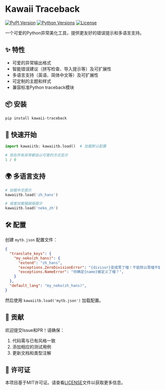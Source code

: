 # Kawaii Traceback

[![PyPI Version](https://img.shields.io/pypi/v/kawaii-traceback)](https://pypi.org/project/kawaii-traceback/)
[![Python Versions](https://img.shields.io/pypi/pyversions/kawaii-traceback)](https://pypi.org/project/kawaii-traceback/)
[![License](https://img.shields.io/pypi/l/kawaii-traceback)](https://opensource.org/licenses/MIT)

一个可爱的Python异常美化工具，提供更友好的错误提示和多语言支持。

## ✨ 特性

- 可爱的异常输出格式
- 智能错误建议（拼写检查、导入提示等）及可扩展性
- 多语言支持（英语、简体中文等）及可扩展性
- 可定制的主题和样式
- 兼容标准Python traceback模块

## 📦 安装

```bash
pip install kawaii-traceback
```

## 🚀 快速开始

```python
import kawaiitb; kawaiitb.load()  # 加载默认配置

# 现在所有异常都会以可爱的方式显示
1 / 0
```

## 🌍 多语言支持

```python
# 加载中文提示
kawaiitb.load('zh_hans')

# 或者加载猫娘版提示
kawaiitb.load('neko_zh')
```

## 🛠 配置

创建 `mytb.json` 配置文件：

```json
{
  "translate_keys": {
    "my_neko(zh_hans)": {
      "extend": "zh_hans",
      "exceptions.ZeroDivisionError": "{divisor}变成零了喵！不能除以零喵不能除以零喵！",
      "exceptions.NameError": "你确定{name}被定义了喵？",
    }
  },
  "default_lang": "my_neko(zh_hans)",
}
```
然后使用 `kawaiitb.load('mytb.json')` 加载配置。

## 🤝 贡献

欢迎提交Issue和PR！请确保：
1. 代码需与已有风格一致
2. 添加相应的测试用例
3. 更新文档和类型注解

## 📜 许可证

本项目基于MIT许可证。请查看[LICENSE](LICENSE)文件以获取更多信息。
